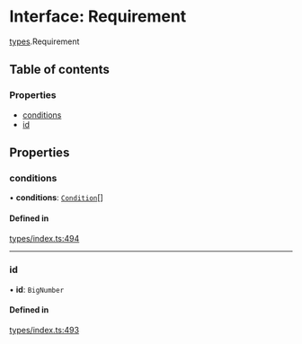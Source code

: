# Interface: Requirement

[types](../wiki/types).Requirement

## Table of contents

### Properties

- [conditions](../wiki/types.Requirement#conditions)
- [id](../wiki/types.Requirement#id)

## Properties

### conditions

• **conditions**: [`Condition`](../wiki/types#condition)[]

#### Defined in

[types/index.ts:494](https://github.com/PolymeshAssociation/polymesh-sdk/blob/079537ad/src/types/index.ts#L494)

___

### id

• **id**: `BigNumber`

#### Defined in

[types/index.ts:493](https://github.com/PolymeshAssociation/polymesh-sdk/blob/079537ad/src/types/index.ts#L493)
